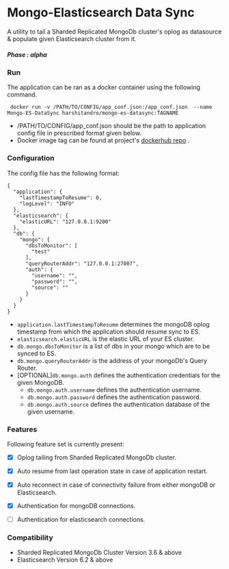 # Mongo-Elasticsearch Data Sync

A utility to tail a Sharded Replicated MongoDb cluster's oplog as datasource & populate given Elasticsearch cluster from it.

##### Phase : alpha

### Run

The application can be ran as a docker container using the following command.

` docker run -v /PATH/TO/CONFIG/app_conf.json:/app_conf.json  --name Mongo-ES-DataSync harshitandro/mongo-es-datasync:TAGNAME`

 - /PATH/TO/CONFIG/app_conf.json should be the path to application config file in prescribed format given below.
 - Docker image tag can be found at project's [dockerhub repo](https://hub.docker.com/r/harshitandro/mongo-es-datasync) .
 
### Configuration 
The config file has the following format: 
```
{
  "application": {
    "lastTimestampToResume": 0,
    "logLevel": "INFO"
  },
  "elasticsearch": {
    "elasticURL": "127.0.0.1:9200"
  },
  "db": {
    "mongo": {
      "dbsToMonitor": [
        "test"
      ],
      "queryRouterAddr": "127.0.0.1:27007",
      "auth": {
        "username": "",
        "password": "",
        "source": ""
      }
    }
  }
}
```

- `application.lastTimestampToResume` determines the mongoDB oplog timestamp from which the application should resume sync to ES.
- `elasticsearch.elasticURL` is the elastic URL of your ES cluster.
- `db.mongo.dbsToMonitor` is a list of dbs in your mongo which are to be synced to ES.
- `db.mongo.queryRouterAddr` is the address of your mongoDb's Query Router.
- [OPTIONAL]`db.mongo.auth` defines the authentication credentials for the given MongoDB.
    - `db.mongo.auth.username` defines the authentication username.
    - `db.mongo.auth.password` defines the authentication password.
    - `db.mongo.auth.source` defines the authentication database of the given username. 

### Features
Following feature set is currently present:
- [x] Oplog tailing from Sharded Replicated MongoDb cluster.
- [x] Auto resume from last operation state in case of application restart.
- [x] Auto reconnect in case of connectivity failure from either mongoDB or Elasticsearch.
- [x] Authentication for mongoDB connections.
- [ ] Authentication for elasticsearch connections.


### Compatibility
- Sharded Replicated MongoDb Cluster Version 3.6  & above
- Elasticsearch Version 6.2 & above

